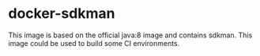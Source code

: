 # docker-sdkman

This image is based on the official java:8 image and contains sdkman.
This image could be used to build some CI environments.
